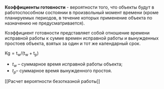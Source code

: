 **Коэффициенты готовности** - вероятности того, что объекты будут в работоспособном состоянии в произвольный момент времени (кроме планируемых периодов, в течение которых применение объекта по назначению не предусматривается).

Коэффициент готовности представляет собой отношение времени исправной работы к сумме времен исправной работы и вынужденных простоев объекта, взятых за один и тот же календарный срок.

$\mathrm{Kg}=\mathrm{t}_{\mathrm{w}} /\left(\mathrm{t}_{\mathrm{w}}+\mathrm{t}_{\mathrm{p}}\right)$

- $t_w$ – суммарное время исправной работы объекта;
- $t_p$– суммарное время вынужденного простоя.

[[Расчет вероятности безотказной работы]]
